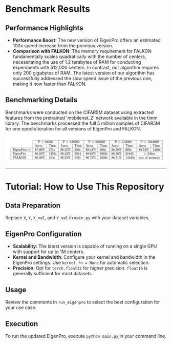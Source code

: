 
# Benchmark Results

## Performance Highlights
- **Performance Boost**: The new version of EigenPro offers an estimated 100x speed increase from the previous version.
- **Comparison with FALKON**: The memory requirement for FALKON fundamentally scales quadratically with the number of centers, necessitating the use of 1.2 terabytes of RAM for conducting experiments with 512,000 centers. In contrast, our algorithm requires only 200 gigabytes of RAM. The latest version of our algorithm has successfully addressed the slow speed issue of the previous one, making it now faster than FALKON.


## Benchmarking Details
Benchmarks were conducted on the CIFAR5M dataset using extracted features from the pretrained 'mobilenet_2' network available in the timm library. The benchmarks processed the full 5 million samples of CIFAR5M for one epoch/iteration for all versions of EigenPro and FALKON.

![Performance Comparison Table](benchmark.png)

---

# Tutorial: How to Use This Repository

## Data Preparation
Replace `X`, `Y`, `X_val`, and `Y_val` in `main.py` with your dataset variables.

## EigenPro Configuration
- **Scalability**: The latest version is capable of running on a single GPU with support for up to 1M centers.
- **Kernel and Bandwidth**: Configure your kernel and bandwidth in the EigenPro settings. Use `kernel_fn = None` for automatic selection.
- **Precision**: Opt for `torch.float32` for higher precision. `float16` is generally sufficient for most datasets.

## Usage
Review the comments in `run_eigenpro` to select the best configuration for your use case.

## Execution
To run the updated EigenPro, execute `python main.py` in your command line.




